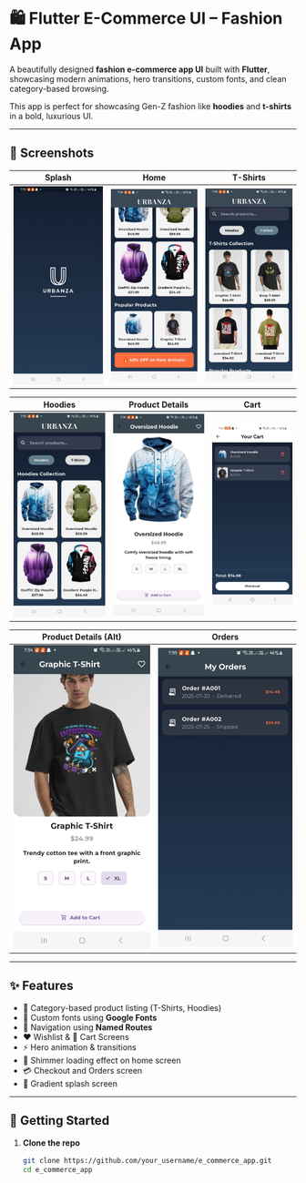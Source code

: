 # 🛍️ Flutter E-Commerce UI – Fashion App

A beautifully designed **fashion e-commerce app UI** built with **Flutter**, showcasing modern animations, hero transitions, custom fonts, and clean category-based browsing.

This app is perfect for showcasing Gen-Z fashion like **hoodies** and **t-shirts** in a bold, luxurious UI.

---

## 📲 Screenshots

| Splash | Home | T-Shirts |
|--------|------|----------|
| ![](assets/screenshots/spalshscreen.jpg) | ![](assets/screenshots/homescreen.jpg) | ![](assets/screenshots/home_tshirts.jpg) |

| Hoodies | Product Details | Cart |
|--------|------------------|------|
| ![](assets/screenshots/home_hoodies.jpg) | ![](assets/screenshots/productdetails.jpg) | ![](assets/screenshots/cart.jpg) |

| Product Details (Alt) | Orders |
|-----------------------|--------|
| ![](assets/screenshots/productdetailss.jpg) | ![](assets/screenshots/orders.jpg) |

---

## ✨ Features

- 🧥 Category-based product listing (T-Shirts, Hoodies)
- 🎨 Custom fonts using **Google Fonts**
- 🧭 Navigation using **Named Routes**
- ❤️ Wishlist & 🛒 Cart Screens
- ⚡ Hero animation & transitions
- 🔄 Shimmer loading effect on home screen
- 💳 Checkout and Orders screen
- 🎉 Gradient splash screen

---

## 🚀 Getting Started

1. **Clone the repo**
   ```bash
   git clone https://github.com/your_username/e_commerce_app.git
   cd e_commerce_app
